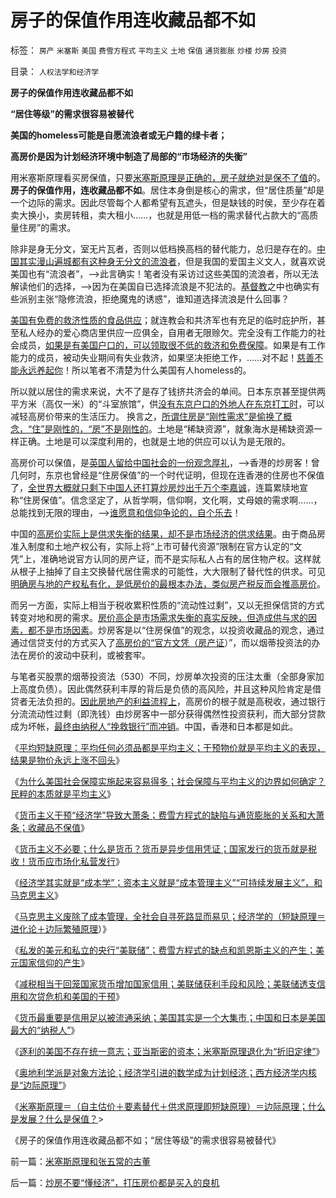 # 房子的保值作用连收藏品都不如

标签： `房产` `米塞斯` `美国` `费雪方程式` `平均主义` `土地` `保值` `通货膨胀` `炒楼` `炒房` `投资` 

目录： `人权法学和经济学`

**房子的保值作用连收藏品都不如**

**“居住等级”的需求很容易被替代**

**美国的homeless可能是自愿流浪者或无户籍的绿卡者；**

**高房价是因为计划经济环境中制造了局部的“市场经济的失衡”**

用米塞斯原理看买房保值，只要[米塞斯原理是正确的，房子就绝对是保不了值](../../../2010/12/21/米塞斯资本原理；什么是亏损？.md)的。**房子的保值作用，连收藏品都不如**。居住本身倒是核心的需求，但“居住质量”却是一个边际的需求。因此尽管每个人都希望有瓦遮头，但是缺钱的时侯，至少存在着卖大换小，卖房转租，卖大租小……，也就是用低一档的需求替代占款大的“高质量住房”的需求。

除非是身无分文，室无片瓦者，否则以低档换高档的替代能力，总归是存在的。[中国其实漫山遍城都有这种身无分文的流浪者](../../../2010/3/6/向移民倾斜，居民如何实现“安居乐业”呢.md)，但是我国的爱国主义文人，就喜欢说美国也有“流浪者”，——>此言确实！笔者没有采访过这些美国的流浪者，所以无法解读他们的选择，——>因为在美国自已选择流浪是不犯法的。[基督教](../../../2010/11/20/基督教中世纪是信仰的泛滥，社会的退步.md)之中也确实有些派别主张“隐修流浪，拒绝魔鬼的诱惑”，谁知道选择流浪是什么回事？

[美国有免费的救济性质的食品供应](../../../2010/5/30/只有资本主义才存在社会保障.md)；就连教会和共济军也有充足的临时庇护所，甚至私人经办的爱心商店里供应一应俱全，自用者无限赊欠。完全没有工作能力的社会成员，[如果是有美国户口的，可以领取很不低的救济和免费保障](../../../2010/2/1/入户大城市的诀窍和美国严厉的户籍制度.md)。如果是有工作能力的成员，被动失业期间有失业救济，如果坚决拒绝工作，……对不起！[慈善不能永远养起你](../../../2010/7/9/中国不消费人民币将永远低估养美国懒人.md)！所以笔者不清楚为什么美国有人homeless的。

所以就以居住的需求来说，大不了是存了钱挤共济会的单间。日本东京甚至提供两平方米（高仅一米）的“斗室旅馆”，供[没有东京户口的外地人在东京打工时](../../../2010/3/6/向移民倾斜，居民如何实现“安居乐业”呢.md)，可以减轻高房价带来的生活压力。 换言之，[所谓住房是“刚性需求”是偷换了概念，“住”是刚性的，“房”不是刚性的](../../../2009/4/13/时寒冰的夹心层论只是“刚性需求”的另一种忽悠.md)。土地是“稀缺资源”，就象海水是稀缺资源一样正确。土地是可以深度利用的，也就是土地的供应可以认为是无限的。

高房价可以保值，是[英国人留给中国社会的一份观念厚礼](../../../2008/7/4/三个坏蛋政策博羿老百姓承受高房价危机全部代价.md)，——>香港的炒房客！曾几何时，东京也曾经是“住房保值”的一个时代证明，但现在连香港的住房也不保值了，[全世界大概就只剩下中国人还打算炒房炒出千万个李嘉诚](../../../2010/3/30/为什么中港的富豪都是炒地产的？.md)，连篇累牍地宣称“住房保值”。信念坚定了，从哲学啊，信仰啊，文化啊，丈母娘的需求啊……，总能找到无限的理由，——>[谁愿意和信仰争论的，自个乐去](../../../2009/12/14/和猪打架，和信念争论（不是信仰）.md)！

中国的[高房价实际上是供求失衡的结果，却不是市场经济的供求结果](../../../2009/7/17/商品房市场的高房价确实完全没有腐败.md)。由于商品房准入制度和土地产权公有，实际上将“上市可替代资源”限制在官方认定的“文凭”上，准确地说官方认同的房产证，而不是实际私人占有的居住物产权。这样就从根子上抽掉了自主交换替代居住需求的可能性，大大限制了替代性的供求。可见[明确房与地的产权私有化，是低房价的最根本办法，类似房产税反而会推高房价](../../../2010/10/8/房产税利好房价；低房价主义，高房价信仰和高税收主义.md)。

而另一方面，实际上相当于税收累积性质的“流动性过剩”，又以无担保信贷的方式转变对地和房的需求。[房价高企是市场需求失衡的真实反映，但造成供与求的因素，都不是市场因素](../../../2010/9/25/国企垄断的房老虎会价廉物美吗？.md)。炒房客是以“住房保值”的观念，以投资收藏品的观念，通过通过信贷支付的方式买入了[高房价的“官方文凭（房产证](../../../2010/9/25/国企垄断的房老虎会价廉物美吗？.md)）”，而以烟蒂投资法的办法在房价的波动中获利，或被套牢。

与笔者买股票的烟蒂投资法（530）不同，炒房单次投资的压注太重（全部身家加上高度负债）。因此偶然获利丰厚的背后是负债的高风险，并且这种风险肯定是借贷者无法负担的。[因此房地产的利益流程上](../../../2009/7/2/构成高房价的游戏规则没有任何变化.md)，高房价的根子就是高税收，通过银行分流流动性过剩（即洗钱）由炒房客中一部分获得偶然性投资获利，而大部分贷款成为坏帐，[最终由纳税人“挽救银行”而冲销](../../../2009/7/17/高房价喜洋洋后是谁的血泪在飞.md)。中国，香港和日本都是如此。

《[平均短缺原理：平均任何必须品都是平均主义；干预物价就是平均主义的表现，结果是物价永远上涨不回头](../../../2010/12/29/美国的社会保障和平均主义和民粹.md)》

《[为什么美国社会保障实施起来容易得多；社会保障与平均主义的边界如何确定？民粹的本质就是平均主义](../../../2010/12/29/什么是完全竞争？租值和租值耗散.md)》

《[货币主义干预“经济学”导致大萧条；费雪方程式的缺陷与通货膨胀的关系和大萧条；收藏品不保值](../../../2010/12/30/货币主义导致恶性通货膨胀和大萧条.md)》

《[货币主义不必要；什么是货币？货币是异步信用凭证；国家发行的货币就是税收！货币应市场化私营发行](../../../2010/12/30/货币就是税收；货币发行私有化；.md)》

《[经济学其实就是“成本学”；资本主义就是“成本管理主义”“可持续发展主义”，和马克思主义](../../../2010/12/30/经济学就是成本学，资本主义即绿色GDP主义.md)》

《[马克思主义废除了成本管理，全社会自寻死路显而易见；经济学的（短缺原理＝进化论＋边际繁殖原理](../../../2010/12/31/经济学的（短缺原理＝进化论＋边际繁殖原理）.md)）》

《[私发的美元和私立的央行“美联储”；费雪方程式的缺点和凯恩斯主义的产生；美元国家信仰的产生](../../../2010/12/31/美联储私营和美元国家信用.md)》

《[减税相当于回笼国家货币增加国家信用；美联储获利手段和风险；美联储透支信用和次贷危机和美国的干预](../../../2010/12/31/中国银行加盟美联储；减税收缩流动性.md)》

《[货币最重要是信用足以被流通采纳；美国其实是一个大集市；中国和日本是美国最大的“纳税人”](../../../2011/1/1/中国日本是美国最大“纳税人”.md)》

《[逐利的美国不存在统一意志；亚当斯密的资本；米塞斯原理退化为“折旧定律”](../../../2011/1/1/逐利的美国不存在统一意志;亚当斯密的资本定义.md)》

《[奥地利学派是对象方法论；经济学引进的数学成为计划经济；西方经济学内核是“边际原理”](../../../2011/1/1/西方经济学的数学成就计划经济.md)》

《[米塞斯原理＝（自主估价＋要素替代＋供求原理即短缺原理）＝边际原理；什么是发展？什么是保值？](../../../2011/1/2/米塞斯原理和张五常的古董.md)>

《房子的保值作用连收藏品都不如；“居住等级”的需求很容易被替代》

前一篇：[米塞斯原理和张五常的古董](../../../2011/1/2/米塞斯原理和张五常的古董.md)

后一篇：[炒房不要“懂经济”，打压房价都是买入的良机](../../../2011/1/2/炒房不要“懂经济”，打压房价都是买入的良机.md)